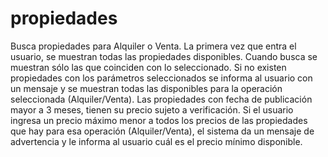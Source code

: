 # propiedades

Busca propiedades para Alquiler o Venta.
La primera vez que entra el usuario, se muestran todas las propiedades disponibles.
Cuando busca se muestran sólo las que coinciden con lo seleccionado.
Si no existen propiedades con los parámetros seleccionados se informa al usuario con un mensaje y se muestran todas las disponibles para la operación seleccionada (Alquiler/Venta).
Las propiedades con fecha de publicación mayor a 3 meses, tienen su precio sujeto a verificación.
Si el usuario ingresa un precio máximo menor a todos los precios de las propiedades que hay para esa operación (Alquiler/Venta), el sistema da un mensaje de advertencia y le informa al usuario cuál es el precio mínimo disponible.
